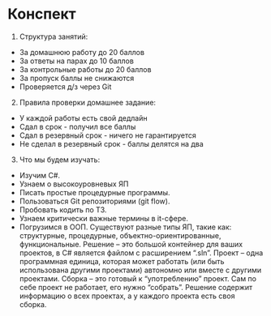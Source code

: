 # Конспект
1. Структура занятий:
* За домашнюю работу до 20 баллов
* За ответы на парах до 10 баллов
* За контрольные работы до 20 баллов
* За пропуск баллы не снижаются
* Проверяется д/з через Git
2. Правила проверки домашнее задание:
* У каждой работы есть свой дедлайн
* Сдал в срок - получил все баллы
* Сдал в резервный срок - ничего не гарантируется 
* Не сделал в резервный срок - баллы делятся на два
3. Что мы будем изучать:
* Изучим C#. 
* Узнаем о высокоуровневых ЯП
* Писать простые процедурные программы.
* Пользоваться Git репозиториями (git flow).
* Пробовать кодить по ТЗ.
* Узнаем критически важные термины в it-сфере.
* Погрузимся в ООП.
Существуют разные типы ЯП, такие как: структурные, процедурные, объектно-ориентированные, функциональные.
Решение – это большой контейнер для ваших проектов, в C# является файлом с расширением “.sln”.
Проект – одна программная единица, которая может работать (или быть использована другими проектами) автономно или вместе с другими проектами.
Сборка – это готовый к “употреблению” проект. Сам по себе проект не работает, его нужно “собрать”.
Решение содержит информацию о всех проектах, а у каждого проекта есть своя сборка.
